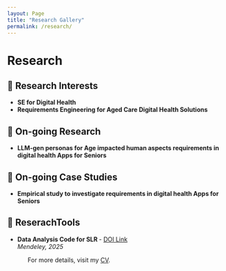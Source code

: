 ```yaml
---
layout: Page
title: "Research Gallery"
permalink: /research/
---
```


<h1>Research</h1>

<h2>📄 Research Interests</h2>
<ul>
  <li><strong>SE for Digital Health</strong></li>
  <li><strong>Requirements Engineering for Aged Care Digital Health Solutions</strong></li>
</ul>

<h2>📄 On-going Research</h2>
<ul>
  <li><strong>LLM-gen personas for Age impacted human aspects requirements in digital health Apps for Seniors </strong></li>
</ul>

<h2>📄 On-going Case Studies</h2>
<ul>
  <li><strong>Empirical study to investigate requirements in digital health Apps for Seniors </strong></li>
</ul>

<h2>📄 ReserachTools</h2>
<ul>
  <li><strong>Data Analysis Code for SLR </strong> - <a href="X, Yuqing; Grundy, John; Madugalla, Anuradha (2025), “Dataset of Requirements Engineering for Older Adult Digital Health Software: A Systematic Literature Review”, Mendeley Data, V2, doi: 10.17632/zzskmkyv6v.2">DOI Link</a><br>
      <em>Mendeley, 2025</em></li>
<ul>

<p>For more details, visit my <a href="/assets/resume_yuqingxiao_a.pdf" target="_blank">CV</a>.</p>
